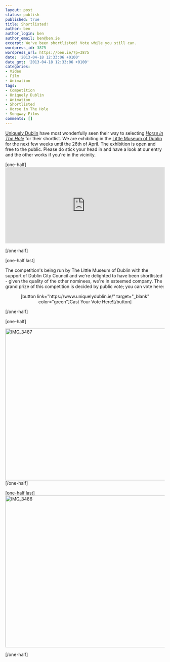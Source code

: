 ```yaml
---
layout: post
status: publish
published: true
title: Shortlisted!
author: ben
author_login: ben
author_email: ben@ben.ie
excerpt: We've been shortlisted! Vote while you still can.
wordpress_id: 3875
wordpress_url: https://ben.ie/?p=3875
date: '2013-04-18 12:33:06 +0100'
date_gmt: '2013-04-18 12:33:06 +0100'
categories:
- Video
- Film
- Animation
tags:
- Competition
- Uniquely Dublin
- Animation
- Shortlisted
- Horse in The Hole
- Songway Films
comments: []
---
```

<p><a href="https://www.uniquelydublin.ie/" target="_blank">Uniquely Dublin</a> have most wonderfully seen their way to selecting <a title="Horse in The Hole" href="https://www.songwayfilms.com/portfolio/horse-in-the-hole/"><em>Horse in The Hole</em></a> for their shortlist. We are exhibiting in the <a href="https://www.littlemuseum.ie/" target="_blank">Little Museum of Dublin</a> for the next few weeks until the 26th of April. The exhibition is open and free to the public. Please do stick your head in and have a look at our entry and the other works if you're in the vicinity.</p>
<p>[one-half]<iframe src="https://www.youtube.com/embed/vbLm3MhvZws?rel=0" height="240" width="100%" allowfullscreen="" frameborder="0"></iframe></p>
<p>[/one-half]</p>
<p>[one-half last]</p>
<p>The competition's being run by The Little Museum of Dublin with the support of Dublin City Council and we're delighted to have been shortlisted - given the quality of the other nominees, we're in esteemed company. The grand prize of this competition is decided by public vote; you can vote here:</p>
<p style="text-align: center;">[button link="https://www.uniquelydublin.ie/" target="_blank" color="green"]Cast Your Vote Here![/button]</p>
<p style="text-align: left;">[/one-half]</p>
<p style="text-align: left;">[one-half]</p>
<p style="text-align: left;"><img class=" wp-image-1186 alignnone" alt="IMG_3487" src="https://www.songwayfilms.com/wp-content/uploads/2013/04/IMG_3487.jpg" width="717" height="478" />[/one-half]</p>
<p style="text-align: left;">[one-half last]<img class=" wp-image-1187 alignnone" alt="IMG_3486" src="https://www.songwayfilms.com/wp-content/uploads/2013/04/IMG_3486.jpg" width="717" height="478" /></p>
<p style="text-align: left;">[/one-half]</p>
